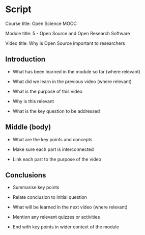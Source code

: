 Script
===============

Course title: Open Science MOOC

Module title: 5 - Open Source and Open Research Software

Video title: Why is Open Source important to researchers

Introduction
------------

-   What has been learned in the module so far (where relevant)

-   What did we learn in the previous video (where relevant)

-   What is the purpose of this video

-   Why is this relevant

-   What is the key question to be addressed

Middle (body)
-------------

-   What are the key points and concepts

-   Make sure each part is interconnected

-   Link each part to the purpose of the video

Conclusions
-----------

-   Summarise key points

-   Relate conclusion to initial question

-   What will be learned in the next video (where relevant)

-   Mention any relevant quizzes or activities

-   End with key points in wider context of the module
